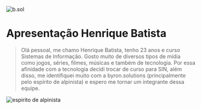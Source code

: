 ![b.sol](https://external-content.duckduckgo.com/iu/?u=https%3A%2F%2Fcasasderepousoparaidoso.com.br%2Fwp-content%2Fthemes%2Fcasasrepousosidosos%2Fimages%2FLogo1.png&f=1&nofb=1&ipt=50045c7b094d2b4bcd63737a107f202efe8ef0fffd4d424dcfbc6bdd0ba1d75b&ipo=images)

# Apresentação Henrique Batista 

> Olá pessoal, me chamo Henrique Batista, tenho 23 anos e curso Sistemas de Informação. Gosto muito de diversos tipos de mídia como jogos, séries, filmes, músicas e também de tecnologia. Por essa afinidade com a tecnologia decidi trocar de curso para SIN, além disso, me identifiquei muito com a byron.solutions (principalmente pelo espírito de alpinista) e espero me tornar um integrante dessa equipe.

![espirito de alpinista](https://external-content.duckduckgo.com/iu/?u=https%3A%2F%2Fwallpaperaccess.com%2Ffull%2F6526314.jpg&f=1&nofb=1&ipt=b1ced78579fb52b948cf29f72cef295a10f439f32c2e80812c104d19d2085e19&ipo=images)

